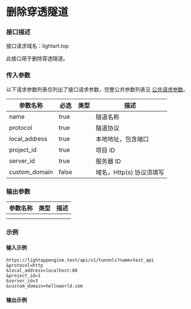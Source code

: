 # 删除穿透隧道

### 接口描述

接口请求域名：lightart.top

此接口用于删除穿透隧道。

### 传入参数

以下请求参数列表仅列出了接口请求参数，完整公共参数列表见 [公共请求参数](../gong-gong-qing-qiu-can-shu.md)。

<table><thead><tr><th>参数名称</th><th data-type="checkbox">必选</th><th data-type="select">类型</th><th>描述</th></tr></thead><tbody><tr><td>name</td><td>true</td><td></td><td>隧道名称</td></tr><tr><td>protocol</td><td>true</td><td></td><td>隧道协议</td></tr><tr><td>local_address</td><td>true</td><td></td><td>本地地址，包含端口</td></tr><tr><td>project_id</td><td>true</td><td></td><td>项目 ID</td></tr><tr><td>server_id</td><td>true</td><td></td><td>服务器 ID</td></tr><tr><td>custom_domain</td><td>false</td><td></td><td>域名，Http(s) 协议须填写</td></tr></tbody></table>

### 输出参数

<table><thead><tr><th>参数名称</th><th data-type="select">类型</th><th>描述</th></tr></thead><tbody><tr><td></td><td></td><td></td></tr><tr><td></td><td></td><td></td></tr></tbody></table>

### 示例

#### 输入示例

```
https://lightappengine.test/api/v1/tunnels?name=test_api
&protocol=http
&local_address=localhost:80
&project_id=1
&server_id=3
&custom_domain=helloworld.com
```

#### 输出示例

